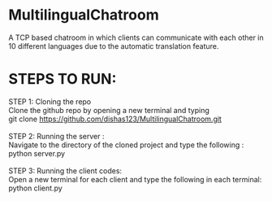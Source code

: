 # MultilingualChatroom <br>
A TCP based chatroom in which clients can communicate with each other in 10 different languages due to the automatic translation feature. <br>
# STEPS TO RUN: <br>
STEP 1: Cloning the repo<br>
Clone the github repo by opening a new terminal and typing <br>
git clone https://github.com/dishas123/MultilingualChatroom.git <br>
<br>
STEP 2: Running the server : <br>
Navigate to the directory of the cloned project and type the following : <br>
python server.py <br>
<br>
STEP 3: Running the client codes: <br>
Open a new terminal for each client and type the following in each terminal: <br>
python client.py
